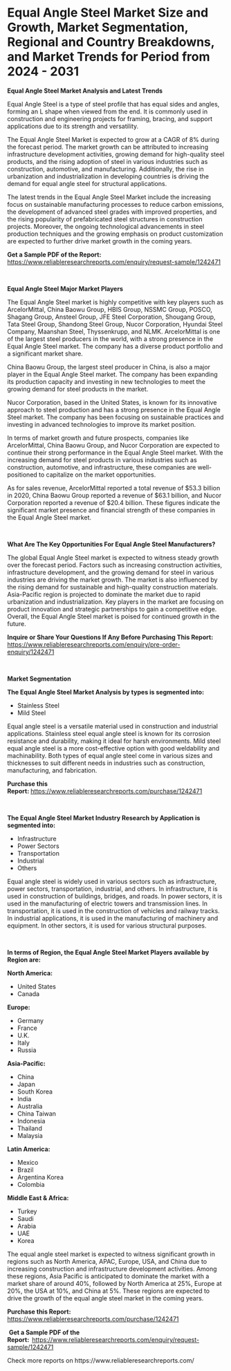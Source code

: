 <p><h1>Equal Angle Steel Market Size and Growth, Market Segmentation, Regional and Country Breakdowns, and Market Trends for Period from 2024 -  2031</h1></p><p><strong>Equal Angle Steel Market Analysis and Latest Trends</strong></p>
<p><p>Equal Angle Steel is a type of steel profile that has equal sides and angles, forming an L shape when viewed from the end. It is commonly used in construction and engineering projects for framing, bracing, and support applications due to its strength and versatility.</p><p>The Equal Angle Steel Market is expected to grow at a CAGR of 8% during the forecast period. The market growth can be attributed to increasing infrastructure development activities, growing demand for high-quality steel products, and the rising adoption of steel in various industries such as construction, automotive, and manufacturing. Additionally, the rise in urbanization and industrialization in developing countries is driving the demand for equal angle steel for structural applications.</p><p>The latest trends in the Equal Angle Steel Market include the increasing focus on sustainable manufacturing processes to reduce carbon emissions, the development of advanced steel grades with improved properties, and the rising popularity of prefabricated steel structures in construction projects. Moreover, the ongoing technological advancements in steel production techniques and the growing emphasis on product customization are expected to further drive market growth in the coming years.</p></p>
<p><strong>Get a Sample PDF of the Report:&nbsp;</strong> <a href="https://www.reliableresearchreports.com/enquiry/request-sample/1242471">https://www.reliableresearchreports.com/enquiry/request-sample/1242471</a></p>
<p>&nbsp;</p>
<p><strong>Equal Angle Steel Major Market Players</strong></p>
<p><p>The Equal Angle Steel market is highly competitive with key players such as ArcelorMittal, China Baowu Group, HBIS Group, NSSMC Group, POSCO, Shagang Group, Ansteel Group, JFE Steel Corporation, Shougang Group, Tata Steel Group, Shandong Steel Group, Nucor Corporation, Hyundai Steel Company, Maanshan Steel, Thyssenkrupp, and NLMK.  ArcelorMittal is one of the largest steel producers in the world, with a strong presence in the Equal Angle Steel market. The company has a diverse product portfolio and a significant market share.</p><p>China Baowu Group, the largest steel producer in China, is also a major player in the Equal Angle Steel market. The company has been expanding its production capacity and investing in new technologies to meet the growing demand for steel products in the market.</p><p>Nucor Corporation, based in the United States, is known for its innovative approach to steel production and has a strong presence in the Equal Angle Steel market. The company has been focusing on sustainable practices and investing in advanced technologies to improve its market position.</p><p>In terms of market growth and future prospects, companies like ArcelorMittal, China Baowu Group, and Nucor Corporation are expected to continue their strong performance in the Equal Angle Steel market. With the increasing demand for steel products in various industries such as construction, automotive, and infrastructure, these companies are well-positioned to capitalize on the market opportunities.</p><p>As for sales revenue, ArcelorMittal reported a total revenue of $53.3 billion in 2020, China Baowu Group reported a revenue of $63.1 billion, and Nucor Corporation reported a revenue of $20.4 billion. These figures indicate the significant market presence and financial strength of these companies in the Equal Angle Steel market.</p></p>
<p>&nbsp;</p>
<p><strong>What Are The Key Opportunities For Equal Angle Steel Manufacturers?</strong></p>
<p><p>The global Equal Angle Steel market is expected to witness steady growth over the forecast period. Factors such as increasing construction activities, infrastructure development, and the growing demand for steel in various industries are driving the market growth. The market is also influenced by the rising demand for sustainable and high-quality construction materials. Asia-Pacific region is projected to dominate the market due to rapid urbanization and industrialization. Key players in the market are focusing on product innovation and strategic partnerships to gain a competitive edge. Overall, the Equal Angle Steel market is poised for continued growth in the future.</p></p>
<p><strong>Inquire or Share Your Questions If Any Before Purchasing This Report:</strong> <a href="https://www.reliableresearchreports.com/enquiry/pre-order-enquiry/1242471">https://www.reliableresearchreports.com/enquiry/pre-order-enquiry/1242471</a></p>
<p>&nbsp;</p>
<p><strong>Market Segmentation</strong></p>
<p><strong>The Equal Angle Steel Market Analysis by types is segmented into:</strong></p>
<p><ul><li>Stainless Steel</li><li>Mild Steel</li></ul></p>
<p><p>Equal angle steel is a versatile material used in construction and industrial applications. Stainless steel equal angle steel is known for its corrosion resistance and durability, making it ideal for harsh environments. Mild steel equal angle steel is a more cost-effective option with good weldability and machinability. Both types of equal angle steel come in various sizes and thicknesses to suit different needs in industries such as construction, manufacturing, and fabrication.</p></p>
<p><strong>Purchase this Report:&nbsp;</strong><a href="https://www.reliableresearchreports.com/purchase/1242471">https://www.reliableresearchreports.com/purchase/1242471</a></p>
<p>&nbsp;</p>
<p><strong>The Equal Angle Steel Market Industry Research by Application is segmented into:</strong></p>
<p><ul><li>Infrastructure</li><li>Power Sectors</li><li>Transportation</li><li>Industrial</li><li>Others</li></ul></p>
<p><p>Equal angle steel is widely used in various sectors such as infrastructure, power sectors, transportation, industrial, and others. In infrastructure, it is used in construction of buildings, bridges, and roads. In power sectors, it is used in the manufacturing of electric towers and transmission lines. In transportation, it is used in the construction of vehicles and railway tracks. In industrial applications, it is used in the manufacturing of machinery and equipment. In other sectors, it is used for various structural purposes.</p></p>
<p>&nbsp;</p>
<p><strong>In terms of Region, the Equal Angle Steel Market Players available by Region are:</strong></p>
<p>
    <p> <strong> North America: </strong>
        <ul>
            <li>United States</li>
            <li>Canada</li>
        </ul>
        </p> 
    <p> <strong> Europe: </strong>
        <ul>
            <li>Germany</li>
            <li>France</li>
            <li>U.K.</li>
            <li>Italy</li>
            <li>Russia</li>
        </ul>
        </p> 
    <p> <strong> Asia-Pacific: </strong>
        <ul>
            <li>China</li>
            <li>Japan</li>
            <li>South Korea</li>
            <li>India</li>
            <li>Australia</li>
            <li>China Taiwan</li>
            <li>Indonesia</li>
            <li>Thailand</li>
            <li>Malaysia</li>
        </ul>
        </p> 
    <p> <strong> Latin America: </strong>
        <ul>
            <li>Mexico</li>
            <li>Brazil</li>
            <li>Argentina Korea</li>
            <li>Colombia</li>
        </ul>
        </p> 
    <p> <strong> Middle East & Africa: </strong>
        <ul>
            <li>Turkey</li>
            <li>Saudi</li>
            <li>Arabia</li>
            <li>UAE</li>
            <li>Korea</li>
        </ul>
    </p>
    </p>
<p><p>The equal angle steel market is expected to witness significant growth in regions such as North America, APAC, Europe, USA, and China due to increasing construction and infrastructure development activities. Among these regions, Asia Pacific is anticipated to dominate the market with a market share of around 40%, followed by North America at 25%, Europe at 20%, the USA at 10%, and China at 5%. These regions are expected to drive the growth of the equal angle steel market in the coming years.</p></p>
<p><strong>Purchase this Report: </strong><a href="https://www.reliableresearchreports.com/purchase/1242471">https://www.reliableresearchreports.com/purchase/1242471</a></p>
<p>&nbsp;<strong>Get a Sample PDF of the Report:&nbsp;&nbsp;</strong><a href="https://www.reliableresearchreports.com/enquiry/request-sample/1242471">https://www.reliableresearchreports.com/enquiry/request-sample/1242471</a></p>
<p><strong></strong></p>
<p>Check more reports on https://www.reliableresearchreports.com/</p>